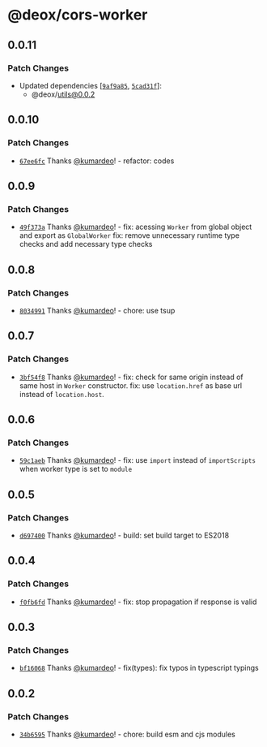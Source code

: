 # @deox/cors-worker

## 0.0.11

### Patch Changes

- Updated dependencies [[`9af9a85`](https://github.com/kumardeo/deox/commit/9af9a8532fb53b4232ff5f757779a52cd02a2a8c), [`5cad31f`](https://github.com/kumardeo/deox/commit/5cad31fe07f41c856a315ecd6eab503f45a553b1)]:
  - @deox/utils@0.0.2

## 0.0.10

### Patch Changes

- [`67ee6fc`](https://github.com/kumardeo/deox/commit/67ee6fcb8170757a35b3c26d8c3bd2f29a36024a) Thanks [@kumardeo](https://github.com/kumardeo)! - refactor: codes

## 0.0.9

### Patch Changes

- [`49f373a`](https://github.com/kumardeo/deox/commit/49f373a9f1afb4bf53e0f8089a9573afe32d25e0) Thanks [@kumardeo](https://github.com/kumardeo)! - fix: acessing `Worker` from global object and export as `GlobalWorker`
  fix: remove unnecessary runtime type checks and add necessary type checks

## 0.0.8

### Patch Changes

- [`8034991`](https://github.com/kumardeo/deox/commit/80349919722aef5c9dfffc30a603b0c7fe40f0e7) Thanks [@kumardeo](https://github.com/kumardeo)! - chore: use tsup

## 0.0.7

### Patch Changes

- [`3bf54f8`](https://github.com/kumardeo/deox/commit/3bf54f8bc792794b38161cd996206841b7309b3b) Thanks [@kumardeo](https://github.com/kumardeo)! - fix: check for same origin instead of same host in `Worker` constructor.
  fix: use `location.href` as base url instead of `location.host`.

## 0.0.6

### Patch Changes

- [`59c1aeb`](https://github.com/kumardeo/deox/commit/59c1aeb737d9bef8c678e264e03c164a5bf13c74) Thanks [@kumardeo](https://github.com/kumardeo)! - fix: use `import` instead of `importScripts` when worker type is set to `module`

## 0.0.5

### Patch Changes

- [`d697400`](https://github.com/kumardeo/deox/commit/d6974000a60343cb097d59f39e7fb35e4709d3b3) Thanks [@kumardeo](https://github.com/kumardeo)! - build: set build target to ES2018

## 0.0.4

### Patch Changes

- [`f0fb6fd`](https://github.com/kumardeo/deox/commit/f0fb6fd20e93f136e0c333807122fce5f17ae54b) Thanks [@kumardeo](https://github.com/kumardeo)! - fix: stop propagation if response is valid

## 0.0.3

### Patch Changes

- [`bf16068`](https://github.com/kumardeo/deox/commit/bf160682ae45a92dc7285685c84ce07c10a11cfa) Thanks [@kumardeo](https://github.com/kumardeo)! - fix(types): fix typos in typescript typings

## 0.0.2

### Patch Changes

- [`34b6595`](https://github.com/kumardeo/deox/commit/34b6595444edcb170af317099324b68869562d26) Thanks [@kumardeo](https://github.com/kumardeo)! - chore: build esm and cjs modules
